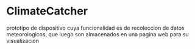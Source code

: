 # ClimateCatcher
prototipo de dispositivo cuya funcionalidad es de recoleccion de datos meteorologicos, que luego son almacenados en una pagina web para su visualizacion
